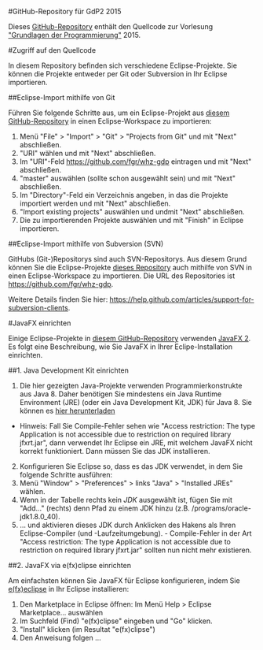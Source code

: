 #GitHub-Repository für GdP2 2015

Dieses [GitHub-Repository](https://github.com/fgr/whz-gdp/gdp2-2015) enthält den Quellcode zur Vorlesung ["Grundlagen der Programmierung"](http://fh-zwickau.de/~fgr/gdp) 2015.

#Zugriff auf den Quellcode

In diesem Repository befinden sich verschiedene Eclipse-Projekte. Sie können die Projekte entweder per Git oder Subversion in Ihr Eclipse importieren.

##Eclipse-Import mithilfe von Git

Führen Sie folgende Schritte aus, um ein Eclipse-Projekt aus [diesem GitHub-Repository](https://github.com/fgr/whz-gdp) in einen Eclipse-Workspace zu importieren:

1. Menü "File" > "Import" > "Git" > "Projects from Git" und mit "Next" abschließen.
2. "URI" wählen und mit "Next" abschließen.
3. Im "URI"-Feld https://github.com/fgr/whz-gdp eintragen und mit "Next" abschließen.
4. "master" auswählen (sollte schon ausgewählt sein) und mit "Next" abschließen.
5. Im "Directory"-Feld ein Verzeichnis angeben, in das die Projekte importiert werden und mit "Next" abschließen.
6. "Import existing projects" auswählen und undmit "Next" abschließen.
7. Die zu importierenden Projekte auswählen und mit "Finish" in Eclipse importieren.

##Eclipse-Import mithilfe von Subversion (SVN)

GitHubs (Git-)Repositorys sind auch SVN-Repositorys. Aus diesem Grund können Sie die Eclipse-Projekte [dieses Repository](https://github.com/fgr/whz-gdp) auch mithilfe von SVN in einen Eclipse-Workspace zu importieren. Die URL des Repositories ist https://github.com/fgr/whz-gdp.

Weitere Details finden Sie hier: https://help.github.com/articles/support-for-subversion-clients.

#JavaFX einrichten

Einige Eclipse-Projekte in [diesem GitHub-Repository](https://github.com/fgr/whz-gdp) verwenden [JavaFX 2](http://docs.oracle.com/javafx/2/). Es folgt eine Beschreibung, wie Sie JavaFX in Ihrer Eclipe-Installation einrichten.

##1. Java Development Kit einrichten

1. Die hier gezeigten Java-Projekte verwenden Programmierkonstrukte aus Java 8. Daher benötigen Sie mindestens ein Java Runtime Environment (JRE) (oder ein Java Development Kit, JDK) für Java 8. Sie können es [hier herunterladen](http://www.oracle.com/technetwork/java/javase/downloads/index.html)
  - Hinweis: Fall Sie Compile-Fehler sehen wie "Access restriction: The type Application is not accessible due to restriction on required library jfxrt.jar", dann verwendet Ihr Eclipse ein JRE, mit welchem JavaFX nicht korrekt funktioniert. Dann müssen Sie das JDK installieren.
2. Konfigurieren Sie Eclipse so, dass es das JDK verwendet, in dem Sie folgende Schritte ausführen:
  1. Menü "Window" > "Preferences" > links "Java" > "Installed JREs" wählen.
  2. Wenn in der Tabelle rechts kein *JDK* ausgewählt ist, fügen Sie mit "Add..." (rechts) denn Pfad zu einem JDK hinzu (z.B. /programs/oracle-jdk1.8.0_40).
  3. ... und aktivieren dieses JDK durch Anklicken des Hakens als Ihren Eclipse-Compiler (und -Laufzeitumgebung).
    - Compile-Fehler in der Art "Access restriction: The type Application is not accessible due to restriction on required library jfxrt.jar" sollten nun nicht mehr existieren.

##2. JavaFX via e(fx)clipse einrichten

Am einfachsten können Sie JavaFX für Eclipse konfigurieren, indem Sie [e(fx)eclipse](http://www.eclipse.org/efxclipse/index.html) in Ihr Eclipse installieren:

1. Den Marketplace in Eclipse öffnen: Im Menü Help > Eclipse Marketplace... auswählen
2. Im Suchfeld (Find) "e(fx)clipse" eingeben und "Go" klicken.
3. "Install" klicken (im Resultat "e(fx)clipse")
4. Den Anweisung folgen ...

